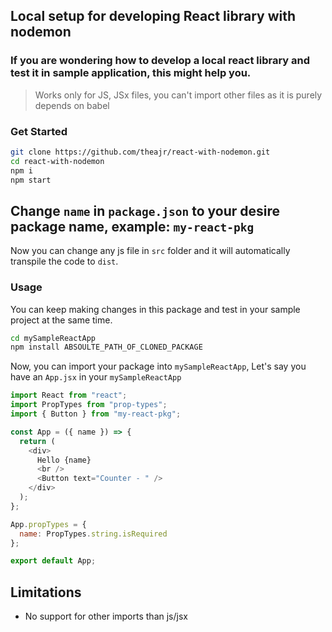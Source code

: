 ## Local setup for developing React library with nodemon

### If you are wondering how to develop a local react library and test it in sample application, this might help you.

> Works only for JS, JSx files, you can't import other files as it is purely depends on babel

### Get Started

```sh
git clone https://github.com/theajr/react-with-nodemon.git
cd react-with-nodemon
npm i
npm start
```

## Change `name` in `package.json` to your desire package name, example: `my-react-pkg`

Now you can change any js file in `src` folder and it will automatically transpile the code to `dist`.

### Usage

You can keep making changes in this package and test in your sample project at the same time.

```sh
cd mySampleReactApp
npm install ABSOULTE_PATH_OF_CLONED_PACKAGE
```

Now, you can import your package into `mySampleReactApp`, Let's say you have an `App.jsx` in your `mySampleReactApp`

```javascript
import React from "react";
import PropTypes from "prop-types";
import { Button } from "my-react-pkg";

const App = ({ name }) => {
  return (
    <div>
      Hello {name}
      <br />
      <Button text="Counter - " />
    </div>
  );
};

App.propTypes = {
  name: PropTypes.string.isRequired
};

export default App;
```

## Limitations

- No support for other imports than js/jsx
